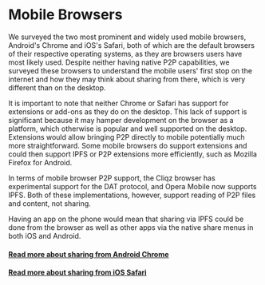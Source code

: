 # Mobile Browsers

We surveyed the two most prominent and widely used mobile browsers, Android's Chrome and iOS's Safari, both of which are the default browsers of their respective operating systems, as they are browsers users have most likely used. Despite neither having native P2P capabilities, we surveyed these browsers to understand the mobile users' first stop on the internet and how they may think about sharing from there, which is very different than on the desktop.

‌It is important to note that neither Chrome or Safari has support for extensions or add-ons as they do on the desktop. This lack of support is significant because it may hamper development on the browser as a platform, which otherwise is popular and well supported on the desktop. Extensions would allow bringing P2P directly to mobile potentially much more straightforward. ‌Some mobile browsers do support extensions and could then support IPFS or P2P extensions more efficiently, such as Mozilla Firefox for Android.

In terms of mobile browser P2P support, the Cliqz browser has experimental support for the DAT protocol, and Opera Mobile now supports IPFS. Both of these implementations, however, support reading of P2P files and content, not sharing.

‌Having an app on the phone would mean that sharing via IPFS could be done from the browser as well as other apps via the native share menus in both iOS and Android.

#### [Read more about sharing from Android Chrome](android-chrome.md)

#### [Read more about sharing from iOS Safari](ios-safari.md)

